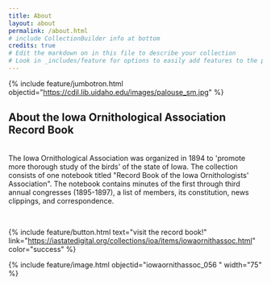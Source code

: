 ```yaml
---
title: About
layout: about
permalink: /about.html
# include CollectionBuilder info at bottom
credits: true
# Edit the markdown on in this file to describe your collection
# Look in _includes/feature for options to easily add features to the page
---
```


{% include feature/jumbotron.html objectid="https://cdil.lib.uidaho.edu/images/palouse_sm.jpg" %} 

## About the Iowa Ornithological Association Record Book
&nbsp;  
The Iowa Ornithological Association was organized in 1894 to 'promote more thorough study of the birds' of the state of Iowa. The collection consists of one notebook titled "Record Book of the Iowa Ornithologists' Association". The notebook contains minutes of the first through third annual congresses (1895-1897), a list of members, its constitution, news clippings, and correspondence.

&nbsp;  

{% include feature/button.html text="visit the record book!" link="https://iastatedigital.org/collections/ioa/items/iowaornithassoc.html" color="success" %}

{% include feature/image.html objectid="iowaornithassoc_056
" width="75" %}



<!-- IMPORTANT!!! DELETE this comment and the include below when you are finished editing this page for your collection. The include below introduces about page features. They will show up on your collection's about page until you delete it.  -->

